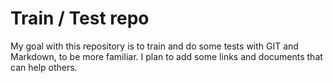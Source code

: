 # Train / Test repo

My goal with this repository is to train and do some tests with GIT and Markdown, to be more familiar.
I plan to add some links and documents that can help others. 
